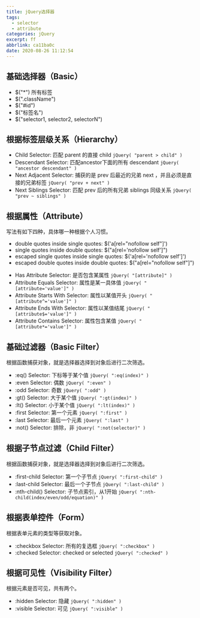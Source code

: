 ```yaml
---
title: jQuery选择器
tags:
  - selector
  - attribute
categories: jQuery
excerpt: ff
abbrlink: ca11ba0c
date: 2020-08-26 11:12:54
---
```

## 基础选择器（Basic）
* $("\*") 所有标签
* $(".className")
* $("#id")
* $("标签名")
* $("selector1, selector2, selectorN")

## 根据标签层级关系（Hierarchy）
* Child Selector: 匹配 parent 的直接 child
  `jQuery( "parent > child" )`
* Descendant Selector: 匹配ancestor下面的所有 descendant
  `jQuery( "ancestor descendant" )`
* Next Adjacent Selector: 捕获的是 prev 后最近的兄弟 next ，并且必须是直接的兄弟标签
  `jQuery( "prev + next" )`
* Next Siblings Selector: 匹配 prev 后的所有兄弟 siblings 同级关系
  `jQuery( "prev ~ siblings" )`

## 根据属性（Attribute）
写法有如下四种，具体哪一种根据个人习惯。
- double quotes inside single quotes: $('a[rel="nofollow self"]')
- single quotes inside double quotes: $("a[rel='nofollow self']")
- escaped single quotes inside single quotes: $('a[rel=\'nofollow self\']')
- escaped double quotes inside double quotes: $("a[rel=\"nofollow self\"]")

* Has Attribute Selector: 是否包含某属性
  `jQuery( "[attribute]" )`
* Attribute Equals Selector: 属性是某一具体值
  `jQuery( "[attribute='value']" )`
* Attribute Starts With Selector: 属性以某值开头
  `jQuery( "[attribute^='value']" )`
* Attribute Ends With Selector: 属性以某值结尾
  `jQuery( "[attribute$='value']" )`
* Attribute Contains Selector: 属性包含某值
  `jQuery( "[attribute*='value']" )`

## 基础过滤器（Basic Filter）
根据函数捕获对象，就是选择器选择到对象后进行二次筛选。
* :eq() Selector: 下标等于某个值
  `jQuery( ":eq(index)" )`
* :even Selector: 偶数
  `jQuery( ":even" )`
* :odd Selector: 奇数
  `jQuery( ":odd" )`
* :gt() Selector: 大于某个值
  `jQuery( ":gt(index)" )`
* :lt() Selector: 小于某个值
  `jQuery( ":lt(index)" )`
* :first Selector: 第一个元素
  `jQuery( ":first" )`
* :last Selector: 最后一个元素
  `jQuery( ":last" )`
* :not() Selector: 排除，非
  `jQuery( ":not(selector)" )`

## 根据子节点过滤（Child Filter）
根据函数捕获对象，就是选择器选择到对象后进行二次筛选。
* :first-child Selector: 第一个子节点
  `jQuery( ":first-child" )`
* :last-child Selector: 最后一个子节点
  `jQuery( ":last-child" )`
* :nth-child() Selector: 子节点索引，从1开始
  `jQuery( ":nth-child(index/even/odd/equation)" )`

## 根据表单控件（Form）
根据表单元素的类型等获取对象。
* :checkbox Selector: 所有的复选框
  `jQuery( ":checkbox" )`
* :checked Selector: checked or selected
  `jQuery( ":checked" )`

## 根据可见性（Visibility Filter）
根据元素是否可见，共有两个。
* :hidden Selector: 隐藏
  `jQuery( ":hidden" )`
* :visible Selector: 可见
  `jQuery( ":visible" )`

